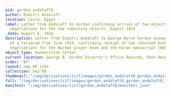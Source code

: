 ```yaml
---
pid: gordon_andalaft8
author: Dimitri Andalaft
location: Cairo, Egypt
label: Letter from Andalaft to Gordon confirming arrival of two objects and continuing
  negotiations for the two remaining objects, August 1924
_date: August 6, 1924
description: Letter from Dimitri Andalaft to George Byron Gordon acknowledging receipt
  of a telegram from June 1924, confirming receipt of two returned books, and continuing
  negotiations for the Burdah prayer book and the Koran manuscript (NEP-80).
object_type: Handwritten letter
current location: George B. Gordon Director's Office Records, Penn Museum Archives
order: '07'
layout: nep_80_item
collection: nep_80
thumbnail: "/img/derivatives/iiif/images/gordon_andalaft8_gordon_andalaft8_1/full/250,/0/default.jpg"
full: "/img/derivatives/iiif/images/gordon_andalaft8_gordon_andalaft8_1/full/1140,/0/default.jpg"
manifest: "/img/derivatives/iiif/gordon_andalaft8/manifest.json"
---
```

